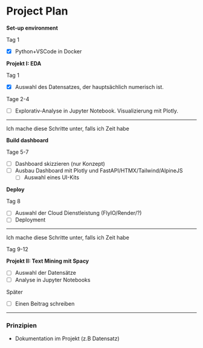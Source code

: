 # Project Plan

**Set-up environment**

Tag 1

- [X] Python+VSCode in Docker 

**Projekt I: EDA**

Tag 1

- [X] Auswahl des Datensatzes, der hauptsächlich numerisch ist.

Tage 2-4

- [ ] Explorativ-Analyse in Jupyter Notebook. Visualizierung mit Plotly. 

--- 

Ich mache diese Schritte unter, falls ich Zeit habe

**Build dashboard**

Tage 5-7

- [ ] Dashboard skizzieren (nur Konzept)
- [ ] Ausbau Dashboard mit Plotly und FastAPI/HTMX/Tailwind/AlpineJS
    - [ ] Auswahl eines UI-Kits

**Deploy**

Tag 8

- [ ] Auswahl der Cloud Dienstleistung (FlyIO/Render/?)
- [ ] Deployment

--- 

Ich mache diese Schritte unter, falls ich Zeit habe

Tag 9-12

**Projekt II: Text Mining mit Spacy**

- [ ] Auswahl der Datensätze
- [ ] Analyse in Jupyter Notebooks

Später

- [ ] Einen Beitrag schreiben

--- 

### Prinzipien

- Dokumentation im Projekt (z.B Datensatz)